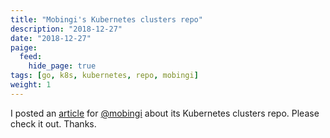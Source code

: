 ```yaml
---
title: "Mobingi's Kubernetes clusters repo"
description: "2018-12-27"
date: "2018-12-27"
paige:
  feed:
    hide_page: true
tags: [go, k8s, kubernetes, repo, mobingi]
weight: 1
---
```


I posted an [article](https://tech.mobingi.com/2018/12/05/mochi-k8s-repo.html) for [@mobingi](https://twitter.com/mobingi) about its Kubernetes clusters repo. Please check it out. Thanks.

<br>
